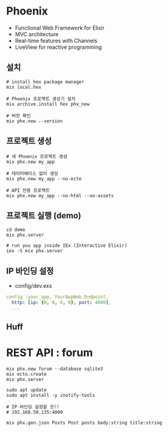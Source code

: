 ﻿# Phoenix
- Functional Web Framework for Elixir
- MVC architecture
- Real-time features with Channels
- LiveView for reactive programming

## 설치

```shell
# install hex package manager
mix local.hex

# Phoenix 프로젝트 생성기 설치
mix archive.install hex phx_new

# 버전 확인
mix phx.new --version
```

## 프로젝트 생성

```shell
# 새 Phoenix 프로젝트 생성
mix phx.new my_app

# 데이터베이스 없이 생성
mix phx.new my_app --no-ecto

# API 전용 프로젝트
mix phx.new my_app --no-html --no-assets
```

## 프로젝트 실행 (demo)
```shell
cd demo
mix phx.server

# run you app inside IEx (Interactive Elixir)
iex -S mix phx.server
```

## IP 바인딩 설정
- config/dev.exs
```yaml
config :your_app, YourAppWeb.Endpoint,
  http: [ip: {0, 0, 0, 0}, port: 4000],
  ...
```

## Huff

# REST API : forum
```shell
mix phx.new forum --database sqlite3
mix ecto.create
mix phx.server

sudo apt update
sudo apt install -y inotify-tools

# IP 바인딩 설정할 것!!
# 192.168.50.135:4000

mix phx.gen.json Posts Post posts body:string title:string
```